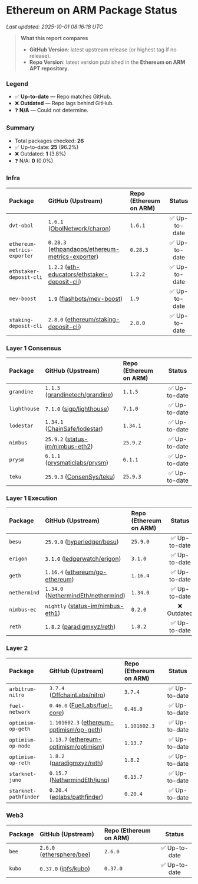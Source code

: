 # Ethereum on ARM Package Status

_Last updated: 2025-10-01 08:16:18 UTC_

> **What this report compares**
> - **GitHub Version**: latest upstream release (or highest tag if no release).
> - **Repo Version**: latest version published in the **Ethereum on ARM APT repository**.

### Legend
- ✅ **Up-to-date** — Repo matches GitHub.
- ❌ **Outdated** — Repo lags behind GitHub.
- ❓ **N/A** — Could not determine.

### Summary
- Total packages checked: **26**
- ✅ Up-to-date: **25** (96.2%)
- ❌ Outdated: **1** (3.8%)
- ❓ N/A: **0** (0.0%)

### Infra

| Package | GitHub (Upstream) | Repo (Ethereum on ARM) | Status |
|:--------|:-------------------|:------------------------|:------:|
| `dvt-obol` | `1.6.1` ([ObolNetwork/charon](https://github.com/ObolNetwork/charon)) | `1.6.1` | ✅ Up-to-date |
| `ethereum-metrics-exporter` | `0.28.3` ([ethpandaops/ethereum-metrics-exporter](https://github.com/ethpandaops/ethereum-metrics-exporter)) | `0.28.3` | ✅ Up-to-date |
| `ethstaker-deposit-cli` | `1.2.2` ([eth-educators/ethstaker-deposit-cli](https://github.com/eth-educators/ethstaker-deposit-cli)) | `1.2.2` | ✅ Up-to-date |
| `mev-boost` | `1.9` ([flashbots/mev-boost](https://github.com/flashbots/mev-boost)) | `1.9` | ✅ Up-to-date |
| `staking-deposit-cli` | `2.8.0` ([ethereum/staking-deposit-cli](https://github.com/ethereum/staking-deposit-cli)) | `2.8.0` | ✅ Up-to-date |
### Layer 1 Consensus

| Package | GitHub (Upstream) | Repo (Ethereum on ARM) | Status |
|:--------|:-------------------|:------------------------|:------:|
| `grandine` | `1.1.5` ([grandinetech/grandine](https://github.com/grandinetech/grandine)) | `1.1.5` | ✅ Up-to-date |
| `lighthouse` | `7.1.0` ([sigp/lighthouse](https://github.com/sigp/lighthouse)) | `7.1.0` | ✅ Up-to-date |
| `lodestar` | `1.34.1` ([ChainSafe/lodestar](https://github.com/ChainSafe/lodestar)) | `1.34.1` | ✅ Up-to-date |
| `nimbus` | `25.9.2` ([status-im/nimbus-eth2](https://github.com/status-im/nimbus-eth2)) | `25.9.2` | ✅ Up-to-date |
| `prysm` | `6.1.1` ([prysmaticlabs/prysm](https://github.com/prysmaticlabs/prysm)) | `6.1.1` | ✅ Up-to-date |
| `teku` | `25.9.3` ([ConsenSys/teku](https://github.com/ConsenSys/teku)) | `25.9.3` | ✅ Up-to-date |
### Layer 1 Execution

| Package | GitHub (Upstream) | Repo (Ethereum on ARM) | Status |
|:--------|:-------------------|:------------------------|:------:|
| `besu` | `25.9.0` ([hyperledger/besu](https://github.com/hyperledger/besu)) | `25.9.0` | ✅ Up-to-date |
| `erigon` | `3.1.0` ([ledgerwatch/erigon](https://github.com/ledgerwatch/erigon)) | `3.1.0` | ✅ Up-to-date |
| `geth` | `1.16.4` ([ethereum/go-ethereum](https://github.com/ethereum/go-ethereum)) | `1.16.4` | ✅ Up-to-date |
| `nethermind` | `1.34.0` ([NethermindEth/nethermind](https://github.com/NethermindEth/nethermind)) | `1.34.0` | ✅ Up-to-date |
| `nimbus-ec` | `nightly` ([status-im/nimbus-eth1](https://github.com/status-im/nimbus-eth1)) | `0.2.0` | ❌ Outdated |
| `reth` | `1.8.2` ([paradigmxyz/reth](https://github.com/paradigmxyz/reth)) | `1.8.2` | ✅ Up-to-date |
### Layer 2

| Package | GitHub (Upstream) | Repo (Ethereum on ARM) | Status |
|:--------|:-------------------|:------------------------|:------:|
| `arbitrum-nitro` | `3.7.4` ([OffchainLabs/nitro](https://github.com/OffchainLabs/nitro)) | `3.7.4` | ✅ Up-to-date |
| `fuel-network` | `0.46.0` ([FuelLabs/fuel-core](https://github.com/FuelLabs/fuel-core)) | `0.46.0` | ✅ Up-to-date |
| `optimism-op-geth` | `1.101602.3` ([ethereum-optimism/op-geth](https://github.com/ethereum-optimism/op-geth)) | `1.101602.3` | ✅ Up-to-date |
| `optimism-op-node` | `1.13.7` ([ethereum-optimism/optimism](https://github.com/ethereum-optimism/optimism)) | `1.13.7` | ✅ Up-to-date |
| `optimism-op-reth` | `1.8.2` ([paradigmxyz/reth](https://github.com/paradigmxyz/reth)) | `1.8.2` | ✅ Up-to-date |
| `starknet-juno` | `0.15.7` ([NethermindEth/juno](https://github.com/NethermindEth/juno)) | `0.15.7` | ✅ Up-to-date |
| `starknet-pathfinder` | `0.20.4` ([eqlabs/pathfinder](https://github.com/eqlabs/pathfinder)) | `0.20.4` | ✅ Up-to-date |
### Web3

| Package | GitHub (Upstream) | Repo (Ethereum on ARM) | Status |
|:--------|:-------------------|:------------------------|:------:|
| `bee` | `2.6.0` ([ethersphere/bee](https://github.com/ethersphere/bee)) | `2.6.0` | ✅ Up-to-date |
| `kubo` | `0.37.0` ([ipfs/kubo](https://github.com/ipfs/kubo)) | `0.37.0` | ✅ Up-to-date |
